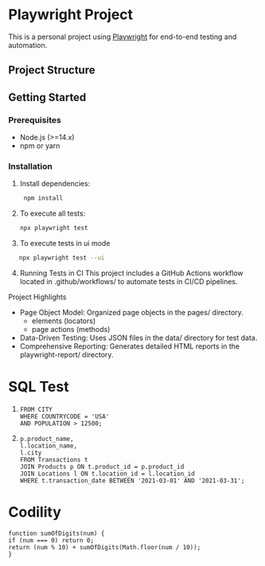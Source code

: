 # Playwright Project

This is a personal project using [Playwright](https://playwright.dev/) for end-to-end testing and automation.

## Project Structure

## Getting Started

### Prerequisites

- Node.js (>=14.x)
- npm or yarn

### Installation

1. Install dependencies:
   ```bash
    npm install
   ```
2. To execute all tests:
   ```bash
   npx playwright test
   ```
3. To execute tests in ui mode

```bash
   npx playwright test --ui
```

4. Running Tests in CI
   This project includes a GitHub Actions workflow located in .github/workflows/ to automate tests in CI/CD pipelines.

Project Highlights

- Page Object Model: Organized page objects in the pages/ directory.
  - elements (locators)
  - page actions (methods)
- Data-Driven Testing: Uses JSON files in the data/ directory for test data.
- Comprehensive Reporting: Generates detailed HTML reports in the playwright-report/ directory.

# SQL Test

1.  ```SELECT *
    FROM CITY
    WHERE COUNTRYCODE = 'USA'
    AND POPULATION > 12500;
    ```
2.  ```SELECT DISTINCT
    p.product_name,
    l.location_name,
    l.city
    FROM Transactions t
    JOIN Products p ON t.product_id = p.product_id
    JOIN Locations l ON t.location_id = l.location_id
    WHERE t.transaction_date BETWEEN '2021-03-01' AND '2021-03-31';
    ```

# Codility

```
function sumOfDigits(num) {
if (num === 0) return 0;
return (num % 10) + sumOfDigits(Math.floor(num / 10));
}
```
